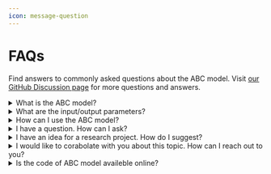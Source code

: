 ```yaml
---
icon: message-question
---
```


# FAQs

Find answers to commonly asked questions about the ABC model. Visit [our GitHub Discussion page](https://github.com/CenterForTheBuiltEnvironment/ABCWeb/discussions/categories/q-a) for more questions and answers.&#x20;

<details>

<summary>What is the ABC model?</summary>

The Advanced Berkeley Comfort (ABC) model, developed by the Building Sciences Group at UC Berkeley, is a sophisticated thermal comfort model initially designed for evaluating human comfort in automobiles. It uniquely predicts thermal sensation and comfort for local body parts as well as the overall body.&#x20;

The model integrates a physiological model to calculate skin and core temperatures and a comfort model to predict thermal comfort levels based on skin temperature. Unlike simpler models like PMV and 2-node models, the ABC model accounts for non-uniform and transient conditions by dividing the body into 16 segments and incorporating detailed blood flow and thermoregulatory functions. This allows for more accurate comfort predictions, especially in environments with rapidly changing or uneven temperatures.

For more detailed information, please refer to this page([what-is-the-abc-model](../documentation/what-is-the-abc-model/ "mention")).

</details>

<details>

<summary>What are the input/output parameters? </summary>

Please refer to this page ([input-and-output](../documentation/input-and-output/ "mention")).

</details>

<details>

<summary>How can I use the ABC model?</summary>

**Web interface**: We provide a web interface to use the ABC model easily. Please visit[ the live deployment of our current web interface for the ABC model.](https://abcweb-384255928646.us-west1.run.app/) For your reference, please see the documentation [here](../documentation/web-interface/).

**ABC model API**: We offer an official API ([ABC model API](../#run-the-model-in-your-favorite-programming-language)) with example code written in several popular programming languages and recommend using this API for those who want to run the model programmatically for advanced simulations beyond the capabilities of the web interface. If you do not know about what an API is, please visit [this page](../documentation/abc-model-api/#what-is-an-api).&#x20;

</details>

<details>

<summary>I have a question. How can I ask?</summary>

We have limited ability to answer questions, so please visit [our GitHub Discussion page](https://github.com/CenterForTheBuiltEnvironment/ABCWeb/discussions/categories/q-a) and post your questions.  We will answer it as soon as we can. This helps us keep track of your queries more efficiently and ensures that everyone can benefit from the shared knowledge and solutions.

If you do not have a GitHub account, please reach out to the administrators of this project:

* **Charlie Huizenga**: huizenga@berkeley.edu
* **Akihisa Nomoto**: monyo323232@gmail.com

</details>

<details>

<summary>I have an idea for a research project. How do I suggest?</summary>

We welcome suggestions from you. Please post your ideas to [the Ideas page on GitHub Discussions](https://github.com/CenterForTheBuiltEnvironment/ABCWeb/discussions/categories/ideas).

</details>

<details>

<summary>I would like to corabolate with you about this topic. How can I reach out to you?</summary>

Please reach out to the administrators of this project:

* **Charlie Huizenga**: huizenga@berkeley.edu
* **Akihisa Nomoto**: monyo323232@gmail.com

</details>

<details>

<summary>Is the code of ABC model availeble online?</summary>

No, the source code is not open at this time. However, you can access the model using the [ABC model API](../#run-the-model-in-your-favorite-programming-language).

</details>

